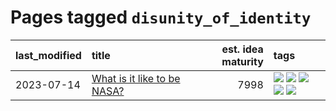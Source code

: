 # Pages tagged `disunity_of_identity`

|last_modified|title|est. idea maturity|tags
|:---|:---|---:|:---|
|2023-07-14|[What is it like to be NASA?](../what_is_it_like_to_be_nasa.md)|7998|[![](https://img.shields.io/badge/tag-disunity_of_identity-5fba1d)](../tags/disunity_of_identity.md) [![](https://img.shields.io/badge/tag-organization_as_entity-587798)](../tags/organization_as_entity.md) [![](https://img.shields.io/badge/tag-philosophy-752fd7)](../tags/philosophy.md) [![](https://img.shields.io/badge/tag-society_of_mind-2c91b4)](../tags/society_of_mind.md) [![](https://img.shields.io/badge/tag-theory_of_mind-d2ea1b)](../tags/theory_of_mind.md)|